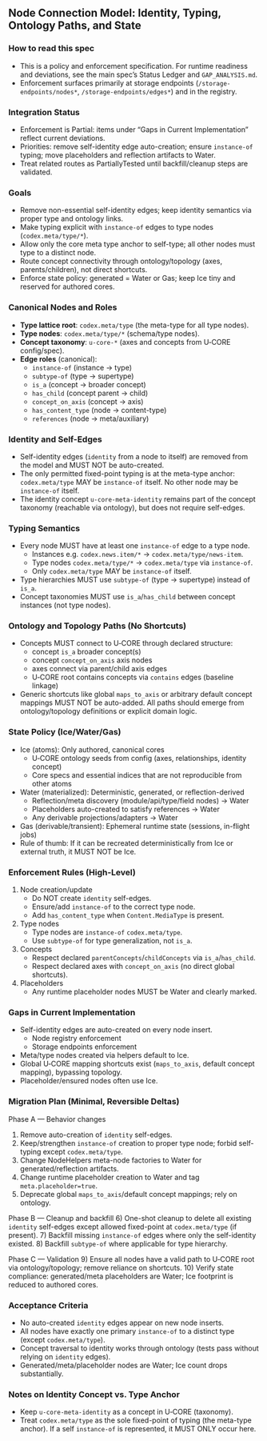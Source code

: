 ## Node Connection Model: Identity, Typing, Ontology Paths, and State

### How to read this spec
- This is a policy and enforcement specification. For runtime readiness and deviations, see the main spec’s Status Ledger and `GAP_ANALYSIS.md`.
- Enforcement surfaces primarily at storage endpoints (`/storage-endpoints/nodes*`, `/storage-endpoints/edges*`) and in the registry.

### Integration Status
- Enforcement is Partial: items under “Gaps in Current Implementation” reflect current deviations.
- Priorities: remove self-identity edge auto-creation; ensure `instance-of` typing; move placeholders and reflection artifacts to Water.
- Treat related routes as PartiallyTested until backfill/cleanup steps are validated.

### Goals
- Remove non-essential self-identity edges; keep identity semantics via proper type and ontology links.
- Make typing explicit with `instance-of` edges to type nodes (`codex.meta/type/*`).
- Allow only the core meta type anchor to self-type; all other nodes must type to a distinct node.
- Route concept connectivity through ontology/topology (axes, parents/children), not direct shortcuts.
- Enforce state policy: generated = Water or Gas; keep Ice tiny and reserved for authored cores.

### Canonical Nodes and Roles
- **Type lattice root**: `codex.meta/type` (the meta-type for all type nodes).
- **Type nodes**: `codex.meta/type/*` (schema/type nodes).
- **Concept taxonomy**: `u-core-*` (axes and concepts from U‑CORE config/spec).
- **Edge roles** (canonical):
  - `instance-of` (instance → type)
  - `subtype-of` (type → supertype)
  - `is_a` (concept → broader concept)
  - `has_child` (concept parent → child)
  - `concept_on_axis` (concept → axis)
  - `has_content_type` (node → content-type)
  - `references` (node → meta/auxiliary)

### Identity and Self-Edges
- Self-identity edges (`identity` from a node to itself) are removed from the model and MUST NOT be auto-created.
- The only permitted fixed-point typing is at the meta-type anchor: `codex.meta/type` MAY be `instance-of` itself. No other node may be `instance-of` itself.
- The identity concept `u-core-meta-identity` remains part of the concept taxonomy (reachable via ontology), but does not require self-edges.

### Typing Semantics
- Every node MUST have at least one `instance-of` edge to a type node.
  - Instances e.g. `codex.news.item/*` → `codex.meta/type/news-item`.
  - Type nodes `codex.meta/type/*` → `codex.meta/type` via `instance-of`.
  - Only `codex.meta/type` MAY be `instance-of` itself.
- Type hierarchies MUST use `subtype-of` (type → supertype) instead of `is_a`.
- Concept taxonomies MUST use `is_a`/`has_child` between concept instances (not type nodes).

### Ontology and Topology Paths (No Shortcuts)
- Concepts MUST connect to U‑CORE through declared structure:
  - concept `is_a` broader concept(s)
  - concept `concept_on_axis` axis nodes
  - axes connect via parent/child axis edges
  - U‑CORE root contains concepts via `contains` edges (baseline linkage)
- Generic shortcuts like global `maps_to_axis` or arbitrary default concept mappings MUST NOT be auto-added. All paths should emerge from ontology/topology definitions or explicit domain logic.

### State Policy (Ice/Water/Gas)
- Ice (atoms): Only authored, canonical cores
  - U‑CORE ontology seeds from config (axes, relationships, identity concept)
  - Core specs and essential indices that are not reproducible from other atoms
- Water (materialized): Deterministic, generated, or reflection-derived
  - Reflection/meta discovery (module/api/type/field nodes) → Water
  - Placeholders auto-created to satisfy references → Water
  - Any derivable projections/adapters → Water
- Gas (derivable/transient): Ephemeral runtime state (sessions, in-flight jobs)
- Rule of thumb: If it can be recreated deterministically from Ice or external truth, it MUST NOT be Ice.

### Enforcement Rules (High-Level)
1) Node creation/update
   - Do NOT create `identity` self-edges.
   - Ensure/add `instance-of` to the correct type node.
   - Add `has_content_type` when `Content.MediaType` is present.
2) Type nodes
   - Type nodes are `instance-of` `codex.meta/type`.
   - Use `subtype-of` for type generalization, not `is_a`.
3) Concepts
   - Respect declared `parentConcepts`/`childConcepts` via `is_a`/`has_child`.
   - Respect declared axes with `concept_on_axis` (no direct global shortcuts).
4) Placeholders
   - Any runtime placeholder nodes MUST be Water and clearly marked.

### Gaps in Current Implementation
- Self-identity edges are auto-created on every node insert.
  - Node registry enforcement
  - Storage endpoints enforcement
- Meta/type nodes created via helpers default to Ice.
- Global U‑CORE mapping shortcuts exist (`maps_to_axis`, default concept mapping), bypassing topology.
- Placeholder/ensured nodes often use Ice.

### Migration Plan (Minimal, Reversible Deltas)
Phase A — Behavior changes
1) Remove auto-creation of `identity` self-edges.
2) Keep/strengthen `instance-of` creation to proper type node; forbid self-typing except `codex.meta/type`.
3) Change NodeHelpers meta-node factories to Water for generated/reflection artifacts.
4) Change runtime placeholder creation to Water and tag `meta.placeholder=true`.
5) Deprecate global `maps_to_axis`/default concept mappings; rely on ontology.

Phase B — Cleanup and backfill
6) One-shot cleanup to delete all existing `identity` self-edges except allowed fixed-point at `codex.meta/type` (if present).
7) Backfill missing `instance-of` edges where only the self-identity existed.
8) Backfill `subtype-of` where applicable for type hierarchy.

Phase C — Validation
9) Ensure all nodes have a valid path to U‑CORE root via ontology/topology; remove reliance on shortcuts.
10) Verify state compliance: generated/meta placeholders are Water; Ice footprint is reduced to authored cores.

### Acceptance Criteria
- No auto-created `identity` edges appear on new node inserts.
- All nodes have exactly one primary `instance-of` to a distinct type (except `codex.meta/type`).
- Concept traversal to identity works through ontology (tests pass without relying on `identity` edges).
- Generated/meta/placeholder nodes are Water; Ice count drops substantially.

### Notes on Identity Concept vs. Type Anchor
- Keep `u-core-meta-identity` as a concept in U‑CORE (taxonomy).
- Treat `codex.meta/type` as the sole fixed-point of typing (the meta-type anchor). If a self `instance-of` is represented, it MUST ONLY occur here.


